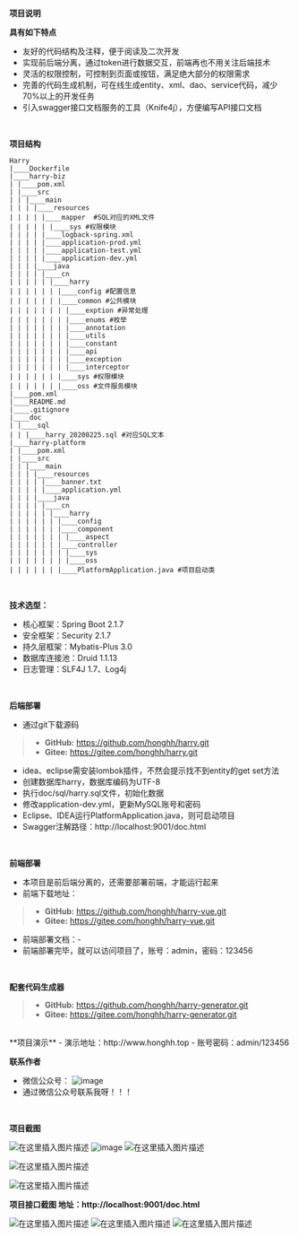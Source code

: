 **项目说明** 

**具有如下特点** 
- 友好的代码结构及注释，便于阅读及二次开发
- 实现前后端分离，通过token进行数据交互，前端再也不用关注后端技术
- 灵活的权限控制，可控制到页面或按钮，满足绝大部分的权限需求
- 完善的代码生成机制，可在线生成entity、xml、dao、service代码，减少70%以上的开发任务
- 引入swagger接口文档服务的工具（Knife4j），方便编写API接口文档
<br> 

**项目结构** 
```
Harry
|____Dockerfile
|____harry-biz
| |____pom.xml
| |____src
| | |____main
| | | |____resources
| | | | |____mapper  #SQL对应的XML文件
| | | | | |____sys #权限模块
| | | | |____logback-spring.xml
| | | | |____application-prod.yml
| | | | |____application-test.yml
| | | | |____application-dev.yml
| | | |____java
| | | | |____cn
| | | | | |____harry
| | | | | | |____config #配置信息
| | | | | | |____common #公共模块
| | | | | | | |____exption #异常处理
| | | | | | | |____enums #枚举
| | | | | | | |____annotation
| | | | | | | |____utils
| | | | | | | |____constant
| | | | | | | |____api
| | | | | | | |____exception
| | | | | | | |____interceptor
| | | | | | |____sys #权限模块
| | | | | | |____oss #文件服务模块
|____pom.xml
|____README.md
|____.gitignore
|____doc
| |____sql
| | |____harry_20200225.sql #对应SQL文本
|____harry-platform
| |____pom.xml
| |____src
| | |____main
| | | |____resources
| | | | |____banner.txt
| | | | |____application.yml
| | | |____java
| | | | |____cn
| | | | | |____harry
| | | | | | |____config
| | | | | | |____component
| | | | | | | |____aspect
| | | | | | |____controller
| | | | | | | |____sys
| | | | | | | |____oss
| | | | | | |____PlatformApplication.java #项目启动类
```
<br> 


**技术选型：** 
- 核心框架：Spring Boot 2.1.7
- 安全框架：Security 2.1.7
- 持久层框架：Mybatis-Plus 3.0
- 数据库连接池：Druid 1.1.13
- 日志管理：SLF4J 1.7、Log4j 
<br> 


 **后端部署**
- 通过git下载源码

> - **GitHub:** https://github.com/honghh/harry.git
> - **Gitee:** https://gitee.com/honghh/harry.git

- idea、eclipse需安装lombok插件，不然会提示找不到entity的get set方法
- 创建数据库harry，数据库编码为UTF-8
- 执行doc/sql/harry.sql文件，初始化数据
- 修改application-dev.yml，更新MySQL账号和密码
- Eclipse、IDEA运行PlatformApplication.java，则可启动项目
- Swagger注解路径：http://localhost:9001/doc.html

<br> 

 **前端部署**
 - 本项目是前后端分离的，还需要部署前端，才能运行起来
 - 前端下载地址：
> - **GitHub:** https://github.com/honghh/harry-vue.git
> - **Gitee:** https://gitee.com/honghh/harry-vue.git
 - 前端部署文档：-
 - 前端部署完毕，就可以访问项目了，账号：admin，密码：123456
 
 <br>

 **配套代码生成器**
> - **GitHub:** https://github.com/honghh/harry-generator.git
> - **Gitee:** https://gitee.com/honghh/harry-generator.git
 <br>
 **项目演示**
- 演示地址：http://www.honghh.top
- 账号密码：admin/123456

<br> 

 **联系作者**
 
- 微信公众号：  ![image](https://img-blog.csdnimg.cn/20200225085656400.png)
- 通过微信公众号联系我呀！！！

<br> 

 **项目截图**

![在这里插入图片描述](https://img-blog.csdnimg.cn/2020021816273979.png)
![image](https://img-blog.csdnimg.cn/20200303090231363.png)
![在这里插入图片描述](https://img-blog.csdnimg.cn/20200218162855335.png)

![在这里插入图片描述](https://img-blog.csdnimg.cn/20200218162914219.png)

![在这里插入图片描述](https://img-blog.csdnimg.cn/20200218162932142.png)

 **项目接口截图 地址：http://localhost:9001/doc.html**

![在这里插入图片描述](https://img-blog.csdnimg.cn/2020030308402777.png)
![在这里插入图片描述](https://img-blog.csdnimg.cn/20200303084054976.png)
![在这里插入图片描述](https://img-blog.csdnimg.cn/20200303084139434.png)